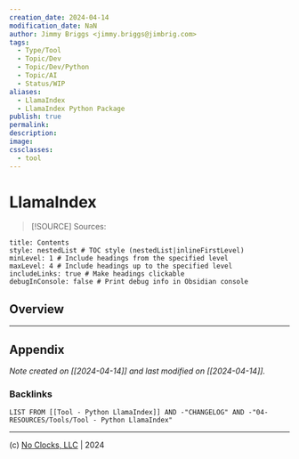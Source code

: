 ```yaml
---
creation_date: 2024-04-14
modification_date: NaN
author: Jimmy Briggs <jimmy.briggs@jimbrig.com>
tags:
  - Type/Tool
  - Topic/Dev
  - Topic/Dev/Python
  - Topic/AI
  - Status/WIP
aliases:
  - LlamaIndex
  - LlamaIndex Python Package
publish: true
permalink:
description:
image:
cssclasses:
  - tool
---
```


# LlamaIndex

> [!SOURCE] Sources:

```table-of-contents
title: Contents 
style: nestedList # TOC style (nestedList|inlineFirstLevel)
minLevel: 1 # Include headings from the specified level
maxLevel: 4 # Include headings up to the specified level
includeLinks: true # Make headings clickable
debugInConsole: false # Print debug info in Obsidian console
```

## Overview

***

## Appendix

*Note created on [[2024-04-14]] and last modified on [[2024-04-14]].*

### Backlinks

```dataview
LIST FROM [[Tool - Python LlamaIndex]] AND -"CHANGELOG" AND -"04-RESOURCES/Tools/Tool - Python LlamaIndex"
```

***

(c) [No Clocks, LLC](https://github.com/noclocks) | 2024